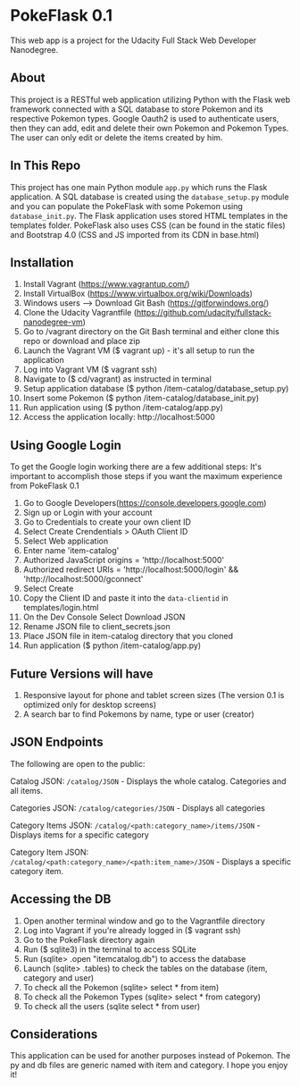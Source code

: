 # PokeFlask 0.1
This web app is a project for the Udacity Full Stack Web Developer Nanodegree.

## About
This project is a RESTful web application utilizing Python with the Flask web framework connected with a SQL database to store Pokemon and its respective Pokemon types. Google Oauth2 is used to authenticate users, then they can add, edit and delete their own Pokemon and Pokemon Types. The user can only edit or delete the items created by him.

## In This Repo
This project has one main Python module `app.py` which runs the Flask application. A SQL database is created using the `database_setup.py` module and you can populate the PokeFlask with some Pokemon using `database_init.py`.
The Flask application uses stored HTML templates in the templates folder. PokeFlask also uses CSS (can be found in the static files) and Bootstrap 4.0 (CSS and JS imported from its CDN in base.html)

## Installation
1. Install Vagrant (https://www.vagrantup.com/)
2. Install VirtualBox (https://www.virtualbox.org/wiki/Downloads)
3. Windows users --> Download Git Bash (https://gitforwindows.org/)
4. Clone the Udacity Vagrantfile (https://github.com/udacity/fullstack-nanodegree-vm)
5. Go to /vagrant directory on the Git Bash terminal and either clone this repo or download and place zip
6. Launch the Vagrant VM ($ vagrant up) - it's all setup to run the application
7. Log into Vagrant VM ($ vagrant ssh)
8. Navigate to ($ cd/vagrant) as instructed in terminal
9. Setup application database ($ python /item-catalog/database_setup.py)
9. Insert some Pokemon  ($ python /item-catalog/database_init.py)
9. Run application using ($ python /item-catalog/app.py)
10. Access the application locally: http://localhost:5000

## Using Google Login
To get the Google login working there are a few additional steps:
It's important to accomplish those steps if you want the maximum experience from PokeFlask 0.1

1. Go to Google Developers(https://console.developers.google.com)
2. Sign up or Login with your account
3. Go to Credentials to create your own client ID
4. Select Create Crendentials > OAuth Client ID
5. Select Web application
6. Enter name 'item-catalog'
7. Authorized JavaScript origins = 'http://localhost:5000'
8. Authorized redirect URIs = 'http://localhost:5000/login' && 'http://localhost:5000/gconnect'
9. Select Create
10. Copy the Client ID and paste it into the `data-clientid` in templates/login.html
11. On the Dev Console Select Download JSON
12. Rename JSON file to client_secrets.json
13. Place JSON file in item-catalog directory that you cloned
14. Run application ($ python /item-catalog/app.py)

## Future Versions will have
1. Responsive layout for phone and tablet screen sizes (The version 0.1 is optimized only for desktop screens)
2. A search bar to find Pokemons by name, type or user (creator)

## JSON Endpoints
The following are open to the public:

Catalog JSON: `/catalog/JSON`
    - Displays the whole catalog. Categories and all items.

Categories JSON: `/catalog/categories/JSON`
    - Displays all categories

Category Items JSON: `/catalog/<path:category_name>/items/JSON`
    - Displays items for a specific category

Category Item JSON: `/catalog/<path:category_name>/<path:item_name>/JSON`
    - Displays a specific category item.

## Accessing the DB
1. Open another terminal window and go to the Vagrantfile directory
2. Log into Vagrant if you're already logged in ($ vagrant ssh)
3. Go to the PokeFlask directory again
4. Run ($ sqlite3) in the terminal to access SQLite
5. Run (sqlite> .open "itemcatalog.db") to access the database
6. Launch (sqlite> .tables) to check the tables on the database (item, category and user)
7. To check all the Pokemon (sqlite> select * from item)
8. To check all the Pokemon Types (sqlite> select * from category)
9. To check all the users (sqlite select * from user)

## Considerations
This application can be used for another purposes instead of Pokemon. The py and db files are generic named with item and category. I hope you enjoy it!
